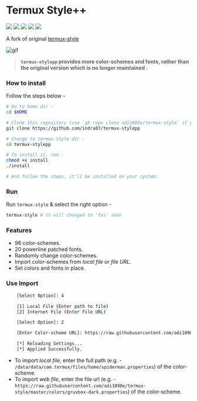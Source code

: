# Termux Style++

<p align="left">
  <img src="https://img.shields.io/badge/Maintained%3F-YES-green?style=for-the-badge">
  <img src="https://img.shields.io/github/license/indra87g/termux-stylepp?style=for-the-badge">
  <img src="https://img.shields.io/github/stars/indra87g/termux-stylepp?style=for-the-badge">
  <img src="https://img.shields.io/github/forks/indra87g/termux-stylepp?color=teal&style=for-the-badge">
  <img src="https://img.shields.io/github/issues/indra87g/termux-stylepp?color=violet&style=for-the-badge">
</p>

A fork of original [termux-style](https://github.com/adi1090x/termux-style)

![gif](images/main.gif) <br />

> **`termux-stylepp` provides more color-schemes and fonts, rather than the original version which is no longer maintained .**

### How to install

Follow the steps below - 

```bash
# Go to home dir - 
cd $HOME

# Clone this repository (use `gh repo clone adi1090x/termux-style` if you want to use the GitHub CLI)- 
git clone https://github.com/indra87/termux-stylepp

# Change to termux-style dir -
cd termux-stylepp

# To install it, run -
chmod +x install
./install

# And follow the steps, it'll be installed on your system.
```

### Run

Run `termux-style` & select the right option -

```bash
termux-style # it will changed to 'txs' soon
```

### Features

+ 96 color-schemes.
+ 20 powerline patched fonts.
+ Randomly change color-schemes.
+ Import color-schemes from *local file* or *file URL*.
+ Set colors and fonts in place.

### Use Import
```bash
    [Select Option]: 4

    [1] Local File (Enter path to file)
    [2] Internet File (Enter File URL)

    [Select Option]: 2

    [Enter Color-scheme URL]: https://raw.githubusercontent.com/adi1090x/termux-style/master/colors/gruvbox-dark.properties

    [*] Reloading Settings...
    [*] Applied Successfully.
```

+ To import *local file*, enter the full path (e.g. - `/data/data/com.termux/files/home/spiderman.properties`) of the color-scheme.
+ To import *web file*, enter the file url (e.g. - `https://raw.githubusercontent.com/adi1090x/termux-style/master/colors/gruvbox-dark.properties`) of the color-scheme.
<br />
